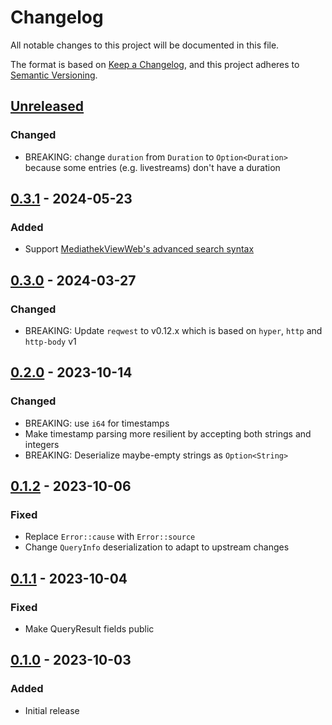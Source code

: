 # Changelog

All notable changes to this project will be documented in this file.

The format is based on [Keep a Changelog](https://keepachangelog.com/en/1.0.0/),
and this project adheres to [Semantic Versioning](https://semver.org/spec/v2.0.0.html).

## [Unreleased]

### Changed

- BREAKING: change `duration` from `Duration` to `Option<Duration>` because some entries (e.g. livestreams) don't have a duration 

## [0.3.1] - 2024-05-23

### Added

- Support [MediathekViewWeb's advanced search syntax](https://github.com/mediathekview/mediathekviewweb/blob/master/README.md#erweiterte-suche)

## [0.3.0] - 2024-03-27

### Changed

- BREAKING: Update `reqwest` to v0.12.x which is based on `hyper`, `http` and `http-body` v1

## [0.2.0] - 2023-10-14

### Changed

- BREAKING: use `i64` for timestamps
- Make timestamp parsing more resilient by accepting both strings and integers
- BREAKING: Deserialize maybe-empty strings as `Option<String>`

## [0.1.2] - 2023-10-06

### Fixed

- Replace `Error::cause` with `Error::source`
- Change `QueryInfo` deserialization to adapt to upstream changes

## [0.1.1] - 2023-10-04

### Fixed

- Make QueryResult fields public

## [0.1.0] - 2023-10-03

### Added

- Initial release

[Unreleased]: https://github.com/d-k-bo/mediathekviewweb-rs/compare/v0.3.1...HEAD
[0.3.1]: https://github.com/d-k-bo/mediathekviewweb-rs/compare/v0.3.0...v0.3.1
[0.3.0]: https://github.com/d-k-bo/mediathekviewweb-rs/compare/v0.2.0...v0.3.0
[0.2.0]: https://github.com/d-k-bo/mediathekviewweb-rs/compare/v0.1.2...v0.2.0
[0.1.2]: https://github.com/d-k-bo/mediathekviewweb-rs/compare/v0.1.1...v0.1.2
[0.1.1]: https://github.com/d-k-bo/mediathekviewweb-rs/compare/v0.1.0...v0.1.1
[0.1.0]: https://github.com/d-k-bo/mediathekviewweb-rs/releases/tag/v0.1.0
